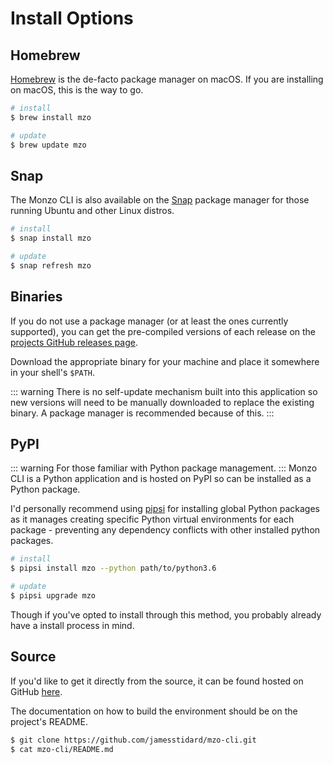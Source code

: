 # Install Options

## Homebrew
[Homebrew](https://brew.sh/) is the de-facto package manager on macOS.
If you are installing on macOS, this is the way to go.

```bash
# install
$ brew install mzo

# update
$ brew update mzo
```

## Snap
The Monzo CLI is also available on the [Snap](https://docs.snapcraft.io/)
package manager for those running Ubuntu and other Linux distros.

```bash
# install
$ snap install mzo

# update
$ snap refresh mzo
```

## Binaries
If you do not use a package manager (or at least the ones currently
supported), you can get the pre-compiled versions of each release on
the [projects GitHub releases page](https://github.com/jamesstidard/mzo-cli/releases).

Download the appropriate binary for your machine and place it somewhere
in your shell's `$PATH`.

::: warning
There is no self-update mechanism built into this application so new
versions will need to be manually downloaded to replace the existing
binary. A package manager is recommended because of this.
:::

## PyPI
::: warning
For those familiar with Python package management.
:::
Monzo CLI is a Python application and is hosted on PyPI so can be
installed as a Python package.

I'd personally recommend using [pipsi](https://github.com/mitsuhiko/pipsi)
for installing global Python packages as it manages creating specific
Python virtual environments for each package - preventing any dependency
conflicts with other installed python packages.

```bash
# install
$ pipsi install mzo --python path/to/python3.6

# update
$ pipsi upgrade mzo
```

Though if you've opted to install through this method, you probably
already have a install process in mind.

## Source
If you'd like to get it directly from the source, it can be found
hosted on GitHub [here](https://github.com/jamesstidard/mzo-cli).

The documentation on how to build the environment should be on the
project's README.

```bash
$ git clone https://github.com/jamesstidard/mzo-cli.git
$ cat mzo-cli/README.md
```
